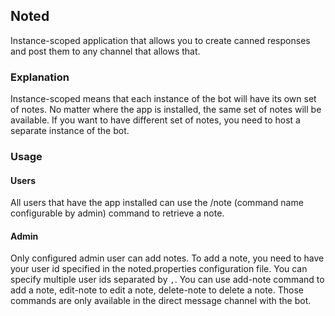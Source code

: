 ## Noted
Instance-scoped application that allows you to create canned responses and post them to any channel that allows that.

### Explanation
Instance-scoped means that each instance of the bot will have its own set of notes. No matter where the app is installed,
the same set of notes will be available. If you want to have different set of notes, you need to host a separate
instance of the bot.

### Usage

#### Users
All users that have the app installed can use the /note (command name configurable by admin) command to retrieve a note.

#### Admin
Only configured admin user can add notes. To add a note, you need to have your user id specified in the noted.properties
configuration file. You can specify multiple user ids separated by `,`. You can use add-note command to add a note, edit-note to edit a note, delete-note to delete a note.
Those commands are only available in the direct message channel with the bot.
